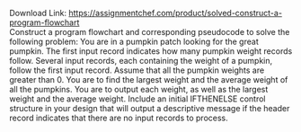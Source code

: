 Download Link: https://assignmentchef.com/product/solved-construct-a-program-flowchart
<br>
Construct a program flowchart and corresponding pseudocode to solve the following problem: You are in a pumpkin patch looking for the great pumpkin. The first input record indicates how many pumpkin weight records follow. Several input records, each containing the weight of a pumpkin, follow the first input record. Assume that all the pumpkin weights are greater than 0. You are to find the largest weight and the average weight of all the pumpkins. You are to output each weight, as well as the largest weight and the average weight. Include an initial IFTHENELSE control structure in your design that will output a descriptive message if the header record indicates that there are no input records to process.